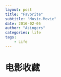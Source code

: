 ```yaml
---
layout: post
title: "Favorite"
subtitle: "Music-Movie"
date: 2016-02-05 
author: "Asingers"
categories: life
tags:
    - Life
---
```


# 电影收藏
<script type="text/javascript" src="http://www.douban.com/service/badge/Asingers/?selection=latest&amp;picsize=medium&amp;hideself=on&amp;show=collection&amp;n=20&amp;hidelogo=on&amp;cat=drama%7Cmovie%7Cbook%7Cmusic&amp;columns=4"></script>






